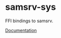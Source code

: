 # samsrv-sys #
FFI bindings to samsrv.

[Documentation](https://retep998.github.io/doc/samsrv-sys/)
